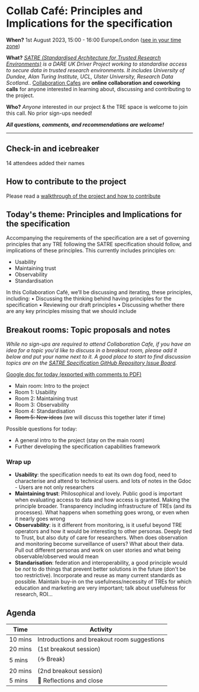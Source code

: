 # Collab Café: Principles and Implications for the specification

**When?**
1st August 2023, 15:00 - 16:00 Europe/London ([see in your time zone](https://arewemeetingyet.com/London/2023-08-01/15:00))

**What?**
_[SATRE (Standardised Architecture for Trusted Research Environments)](https://medium.com/satre) is a DARE UK Driver Project working to standardise access to secure data in trusted research environments. It includes University of Dundee, Alan Turing Institute, UCL, Ulster University, Research Data Scotland._.
[Collaboration Cafes](https://the-turing-way.netlify.app/community-handbook/coworking/coworking-collabcafe.html) are **online collaboration and coworking calls** for anyone interested in learning about, discussing and contributing to the project.

**Who?**
_Anyone_ interested in our project & the TRE space is welcome to join this call. No prior sign-ups needed!

**_All questions, comments, and recommendations are welcome!_**

---

## Check-in and icebreaker

14 attendees added their names

## How to contribute to the project

Please read a [walkthrough of the project and how to contribute](https://satre-specification.readthedocs.io/en/latest/contributing/walkthrough.html)

## Today's theme: Principles and Implications for the specification

Accompanying the requirements of the specification are a set of governing principles that any TRE following the SATRE specification should follow, and implications of these principles. This currently includes principles on:

- Usability
- Maintaining trust
- Observability
- Standardisation

In this Collaboration Café, we’ll be discussing and iterating, these principles, including:
• Discussing the thinking behind having principles for the specification
• Reviewing our draft principles
• Discussing whether there are any key principles missing that we should include

## Breakout rooms: Topic proposals and notes

_While no sign-ups are required to attend Collaboration Cafe, if you have an idea for a topic you'd like to discuss in a breakout room, please add it below and put your name next to it. A good place to start to find discussion topics are on the [SATRE Specification GitHub Repository Issue Board](https://github.com/sa-tre/satre-specification/issues)._

[Google doc for today (exported with comments to PDF)](20230801-google_doc_suggestions_satre_principles.pdf)

- Main room: Intro to the project
- Room 1: Usability
- Room 2: Maintaining trust
- Room 3: Observability
- Room 4: Standardisation
- ~~Room 5: New ideas~~ (we will discuss this together later if time)

Possible questions for today:

- A general intro to the project (stay on the main room)
- Further developing the specification capabilities framework

### Wrap up

- **Usability**: the specification needs to eat its own dog food, need to characterise and attend to technical users. and lots of notes in the Gdoc - Users are not only researchers
- **Maintaining trust**: Philosophical and lovely. Public good is important when evaluating access to data and how access is granted. Making the principle broader. Transparency including infrastructure of TREs (and its processes). What happens when something goes wrong, or even when it nearly goes wrong
- **Observability**: is it different from monitoring, is it useful beyond TRE operators and how it would be interesting to other personas. Deeply tied to Trust, but also duty of care for researchers. When does observation and monitoring become surveillance of users? What about their data. Pull out different personas and work on user stories and what being observable/observed would mean
- **Standarisation**: federation and interoperability, a good principle would be _not_ to do things that prevent better solutions in the future (don't be too restrictive). Incorporate and reuse as many current standards as possible. Maintain buy-in on the usefulness/necessity of TREs for which education and marketing are very important; talk about usefulness for research, ROI...

## Agenda

| Time    | Activity                                    |
| ------- | ------------------------------------------- |
| 10 mins | Introductions and breakout room suggestions |
| 20 mins | (1st breakout session)                      |
| 5 mins  | (☕️ Break)                                  |
| 20 mins | (2nd breakout session)                      |
| 5 mins  | :wave: Reflections and close                |
